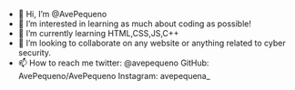 - 👋 Hi, I’m @AvePequeno
- 👀 I’m interested in learning as much about coding as possible!
- 🌱 I’m currently learning HTML,CSS,JS,C++
- 💞️ I’m looking to collaborate on any website or anything related to cyber security.
- 📫 How to reach me twitter: @avepequeno GitHub: AvePequeno/AvePequeno Instagram: avepequena_

<!---
AvePequeno/AvePequeno is a ✨ special ✨ repository because its `README.md` (this file) appears on your GitHub profile.
You can click the Preview link to take a look at your changes.
--->
